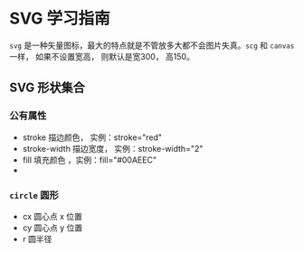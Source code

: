 # SVG 学习指南

`svg` 是一种矢量图标，最大的特点就是不管放多大都不会图片失真。`scg` 和 `canvas` 一样， 如果不设置宽高， 则默认是宽300， 高150。


## SVG 形状集合

### 公有属性

- stroke 描边颜色， 实例：stroke="red"
- stroke-width 描边宽度， 实例：stroke-width="2"
- fill 填充颜色 ，实例：fill="#00AEEC"
- 
### `circle` 圆形

- cx 圆心点 x 位置
- cy 圆心点 y 位置
- r  圆半径







